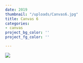 ```yaml
---
date: 2019
thumbnail: "/uploads/Canvas6.jpg"
title: Canvas 6
categories:
- canvas
project_bg_color: ''
project_fg_color: ''

---
```

![](https://scontent-amt2-1.xx.fbcdn.net/v/t1.15752-9/s2048x2048/64814636_727932960960626_6538388693642641408_n.jpg?_nc_cat=100&_nc_oc=AQnOF_lAgSzXxA9ybANfEt0w0IrRUsQFZUdx1WasXniCeLTQFDvExjifyNWn-tdhL0E&_nc_ht=scontent-amt2-1.xx&oh=c7b2690978431be2f9fec9e1f3085e12&oe=5DB6CDA0)